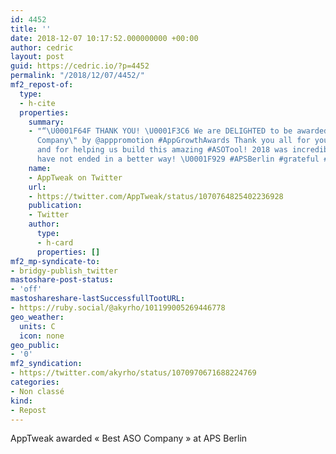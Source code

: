 ```yaml
---
id: 4452
title: ''
date: 2018-12-07 10:17:52.000000000 +00:00
author: cedric
layout: post
guid: https://cedric.io/?p=4452
permalink: "/2018/12/07/4452/"
mf2_repost-of:
  type:
  - h-cite
  properties:
    summary:
    - "“\U0001F64F THANK YOU! \U0001F3C6 We are DELIGHTED to be awarded \"Best #ASO
      Company\" by @apppromotion #AppGrowthAwards Thank you all for your kind support
      and for helping us build this amazing #ASOTool! 2018 was incredible and could
      have not ended in a better way! \U0001F929 #APSBerlin #grateful #proud”"
    name:
    - AppTweak on Twitter
    url:
    - https://twitter.com/AppTweak/status/1070764825402236928
    publication:
    - Twitter
    author:
      type:
      - h-card
      properties: []
mf2_mp-syndicate-to:
- bridgy-publish_twitter
mastoshare-post-status:
- 'off'
mastoshareshare-lastSuccessfullTootURL:
- https://ruby.social/@akyrho/101199005269446778
geo_weather:
  units: C
  icon: none
geo_public:
- '0'
mf2_syndication:
- https://twitter.com/akyrho/status/1070970671688224769
categories:
- Non classé
kind:
- Repost
---
```

AppTweak awarded « Best ASO Company » at APS Berlin